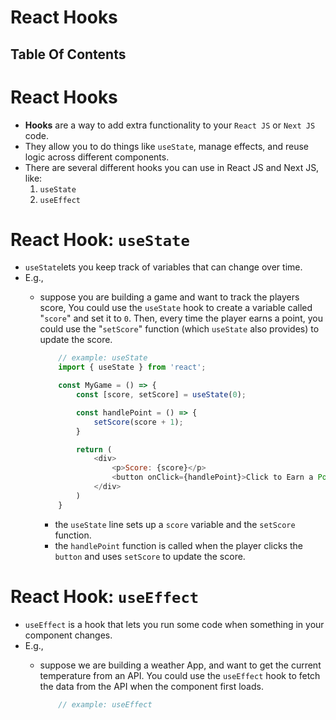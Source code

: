 # React Hooks

## Table Of Contents

# React Hooks
* __Hooks__ are a way to add extra functionality to your `React JS` or `Next JS` code.
* They allow you to do things like `useState`, manage effects, and reuse logic across different components.
* There are several different hooks you can use in React JS and Next JS, like:
    1. `useState`
    2. `useEffect`

# React Hook: `useState`
* `useState`lets you keep track of variables that can change over time.
* E.g., 
  * suppose you are building a game and want to track the players score, You could use the `useState` hook to create a variable called "`score`" and set it to `0`. Then, every time the player earns a point, you could use the "`setScore`" function (which `useState` also provides) to update the score.

    ```js
        // example: useState
        import { useState } from 'react';

        const MyGame = () => {
            const [score, setScore] = useState(0);

            const handlePoint = () => {
                setScore(score + 1);
            }

            return (
                <div>
                    <p>Score: {score}</p>
                    <button onClick={handlePoint}>Click to Earn a Point!</button>
                </div>
            )
        }
    ```

    * the `useState` line sets up a `score` variable and the `setScore` function.
    * the `handlePoint` function is called when the player clicks the `button` and uses `setScore` to update the score. 

# React Hook: `useEffect`
* `useEffect` is a hook that lets you run some code when something in your component changes.
* E.g., 
  * suppose we are building a weather App, and want to get the current temperature from an API. You could use the `useEffect` hook to fetch the data from the API when the component first loads.

    ```js
        // example: useEffect
    ```
